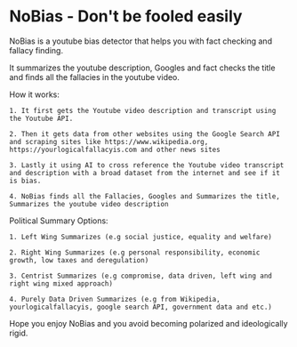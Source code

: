 # NoBias - Don't be fooled easily

NoBias is a youtube bias detector that helps you with fact checking and fallacy finding.

It summarizes the youtube description, Googles and fact checks the title and finds all the fallacies in the youtube video.

How it works:
  
    1. It first gets the Youtube video description and transcript using the Youtube API.
     
    2. Then it gets data from other websites using the Google Search API and scraping sites like https://www.wikipedia.org, https://yourlogicalfallacyis.com and other news sites
     
    3. Lastly it using AI to cross reference the Youtube video transcript and description with a broad dataset from the internet and see if it is bias.

    4. NoBias finds all the Fallacies, Googles and Summarizes the title, Summarizes the youtube video description

Political Summary Options:
  
    1. Left Wing Summarizes (e.g social justice, equality and welfare)
  
    2. Right Wing Summarizes (e.g personal responsibility, economic growth, low taxes and deregulation)
  
    3. Centrist Summarizes (e.g compromise, data driven, left wing and right wing mixed approach)
     
    4. Purely Data Driven Summarizes (e.g from Wikipedia, yourlogicalfallacyis, google search API, government data and etc.)


Hope you enjoy NoBias and you avoid becoming polarized and ideologically rigid.
